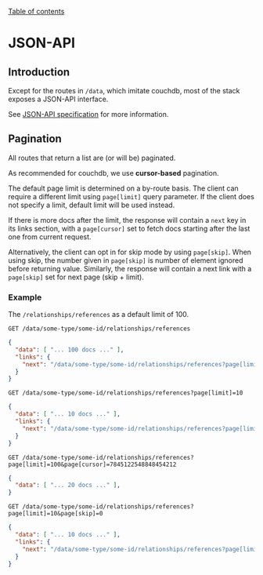 [Table of contents](README.md#table-of-contents)

# JSON-API

## Introduction

Except for the routes in `/data`, which imitate couchdb, most of the stack exposes a JSON-API interface.

See [JSON-API specification](http://jsonapi.org/format/) for more information.



## Pagination

All routes that return a list are (or will be) paginated.

As recommended for couchdb, we use **cursor-based** pagination.

The default page limit is determined on a by-route basis. The client can require a different limit using `page[limit]` query parameter. If the client does not specify a limit, default limit will be used instead.

If there is more docs after the limit, the response will contain a `next` key in its links section, with a `page[cursor]` set to fetch docs starting after the last one from current request.

Alternatively, the client can opt in for skip mode by using `page[skip]`. When using skip, the number given in `page[skip]` is number of element ignored before returning value. Similarly, the response will contain a next link with a `page[skip]` set for next page (skip + limit).

### Example


The `/relationships/references` as a default limit of 100.

```http
GET /data/some-type/some-id/relationships/references
```
```json
{
  "data": [ "... 100 docs ..." ],
  "links": {
    "next": "/data/some-type/some-id/relationships/references?page[limit]=100&page[cursor]=7845122548848454212"
  }
}
```

```http
GET /data/some-type/some-id/relationships/references?page[limit]=10
```
```json
{
  "data": [ "... 10 docs ..." ],
  "links": {
    "next": "/data/some-type/some-id/relationships/references?page[limit]=10&page[cursor]=5487ba7596"
  }
}
```

```http
GET /data/some-type/some-id/relationships/references?page[limit]=100&page[cursor]=7845122548848454212
```
```json
{
  "data": [ "... 20 docs ..." ],
}
```

```http
GET /data/some-type/some-id/relationships/references?page[limit]=10&page[skip]=0
```
```json
{
  "data": [ "... 10 docs ..." ],
  "links": {
    "next": "/data/some-type/some-id/relationships/references?page[limit]=10&page[skip]=10"
  }
}
```
